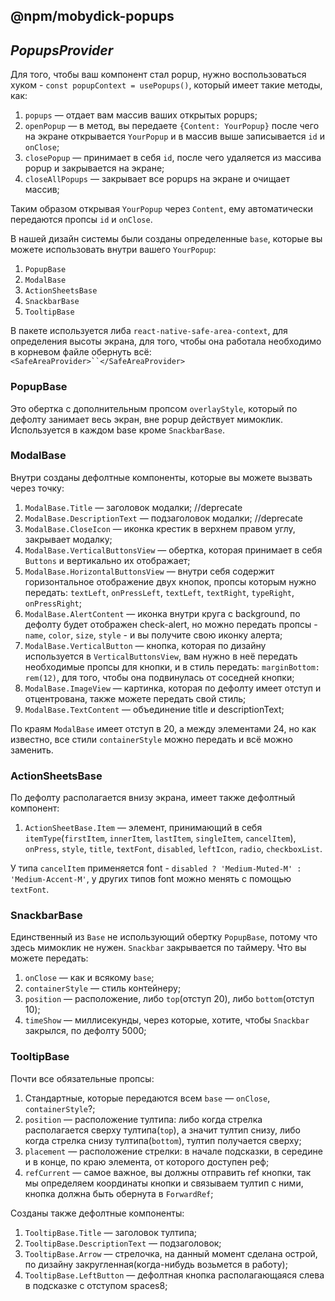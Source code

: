 ## @npm/mobydick-popups

## ***PopupsProvider***

Для того, чтобы ваш компонент стал popup, нужно воспользоваться хуком - `const popupContext = usePopups()`, который имеет такие методы, как:

1. `popups` — отдает вам массив ваших открытых popups;
2. `openPopup` — в метод, вы передаете `{Content: YourPopup}` после чего на экране открывается `YourPopup` и в массив выше записывается `id` и `onClose`;
3. `closePopup` — принимает в себя `id`, после чего удаляется из массива popup и закрывается на экране; 
4. `closeAllPopups` — закрывает все popups на экране и очищает массив;

Таким образом открывая `YourPopup` через `Content`, ему автоматически передаются пропсы `id` и `onClose`.

В нашей дизайн системы были созданы определенные `base`, которые вы можете использовать внутри вашего `YourPopup`:
1. `PopupBase`
2. `ModalBase`
3. `ActionSheetsBase`
4. `SnackbarBase`
5. `TooltipBase`

В пакете используется либа `react-native-safe-area-context`, для определения высоты экрана, для того, чтобы она работала необходимо в корневом файле обернуть всё: `<SafeAreaProvider>``</SafeAreaProvider>`

### **PopupBase**
Это обертка с дополнительным пропсом `overlayStyle`, который по дефолту занимает весь экран, вне popup действует мимоклик. Используется в каждом base кроме `SnackbarBase`. 

### **ModalBase**
Внутри созданы дефолтные компоненты, которые вы можете вызвать через точку:
1. `ModalBase.Title` — заголовок модалки; //deprecate
2. `ModalBase.DescriptionText` — подзаголовок модалки; //deprecate
3. `ModalBase.CloseIcon` — иконка крестик в верхнем правом углу, закрывает модалку;
4. `ModalBase.VerticalButtonsView` — обертка, которая принимает в себя `Buttons` и вертикально их отображает;
5. `ModalBase.HorizontalButtonsView` — внутри себя содержит горизонтальное отображение двух кнопок, пропсы которым нужно передать: `textLeft`, `onPressLeft`, `textLeft`, `textRight`, `typeRight`, `onPressRight`;
6. `ModalBase.AlertContent` — иконка внутри круга с background, по дефолту будет отображен check-alert, но можно передать пропсы - `name`, `color`, `size`, `style` - и вы получите свою иконку алерта;
7. `ModalBase.VerticalButton` — кнопка, которая по дизайну используется в `VerticalButtonsView`, вам нужно в неё передать необходимые пропсы для кнопки, и в стиль передать: `marginBottom: rem(12)`, для того, чтобы она подвинулась от соседней кнопки;
8. `ModalBase.ImageView` — картинка, которая по дефолту имеет отступ и отцентрована, также можете передать свой стиль;
9. `ModalBase.TextContent` — объединение title и descriptionText;

По краям `ModalBase` имеет отступ в 20, а между элементами 24, но как известно, все стили `containerStyle` можно передать и всё можно заменить.

### **ActionSheetsBase**
По дефолту располагается внизу экрана, имеет также дефолтный компонент:
1. `ActionSheetBase.Item` — элемент, принимающий в себя `itemType`(`firstItem`, `innerItem`, `lastItem`, `singleItem`, `cancelItem`), `onPress`, `style`, `title`, `textFont`, `disabled`, `leftIcon`, `radio`, `checkboxList`. 

У типа `cancelItem` применяется font - `disabled ? 'Medium-Muted-M' : 'Medium-Accent-M'`, у других типов font можно менять с помощью `textFont`.


### **SnackbarBase**
Единственный из `Base` не использующий обертку `PopupBase`, потому что здесь мимоклик не нужен. `Snackbar` закрывается по таймеру.
Что вы можете передать:
1. `onClose` — как и всякому `base`;
2. `containerStyle` — стиль контейнеру;
3. `position` — расположение, либо `top`(отступ 20), либо `bottom`(отступ 10);
4. `timeShow` — миллисекунды, через которые, хотите, чтобы `Snackbar` закрылся, по дефолту 5000;

### **TooltipBase**

Почти все обязательные пропсы:
1. Стандартные, которые передаются всем `base` — `onClose`, `containerStyle`?;
2. `position` — расположение тултипа: либо когда стрелка располагается сверху тултипа(`top`), а значит тултип снизу, либо когда стрелка снизу тултипа(`bottom`), тултип получается сверху;
3. `placement` — расположение стрелки: в начале подсказки, в середине и в конце, по краю элемента, от которого доступен реф;
4. `refCurrent` — самое важное, вы должны отправить ref кнопки, так мы определяем координаты кнопки и связываем тултип с ними, кнопка должна быть обернута в `ForwardRef`;

Созданы также дефолтные компоненты:
1. `TooltipBase.Title` — заголовок тултипа;
2. `TooltipBase.DescriptionText` — подзаголовок;
3. `TooltipBase.Arrow` — стрелочка, на данный момент сделана острой, по дизайну закругленная(когда-нибудь возьмется в работу);
4. `TooltipBase.LeftButton` — дефолтная кнопка располагающаяся слева в подсказке с отступом spaces8;
